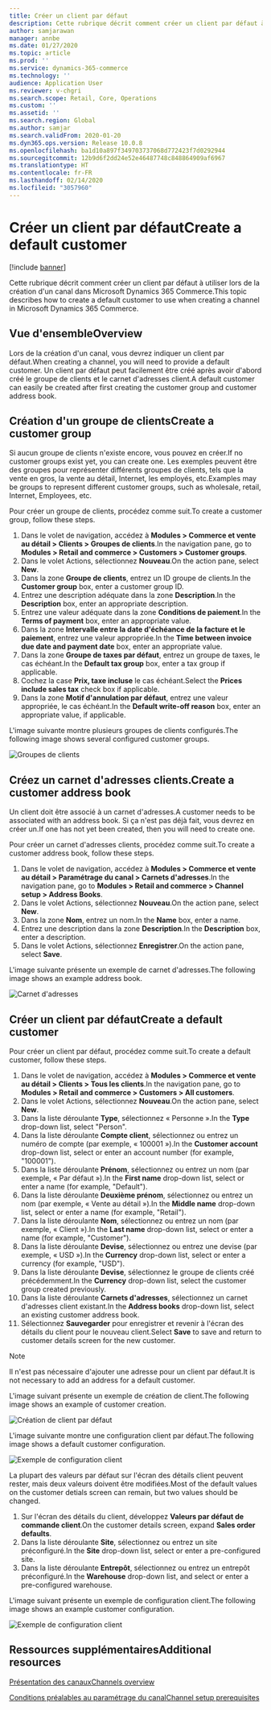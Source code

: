 ```yaml
---
title: Créer un client par défaut
description: Cette rubrique décrit comment créer un client par défaut à utiliser lors de la création d'un canal dans Microsoft Dynamics 365 Commerce.
author: samjarawan
manager: annbe
ms.date: 01/27/2020
ms.topic: article
ms.prod: ''
ms.service: dynamics-365-commerce
ms.technology: ''
audience: Application User
ms.reviewer: v-chgri
ms.search.scope: Retail, Core, Operations
ms.custom: ''
ms.assetid: ''
ms.search.region: Global
ms.author: samjar
ms.search.validFrom: 2020-01-20
ms.dyn365.ops.version: Release 10.0.8
ms.openlocfilehash: ba1d10a897f349703737068d772423f7d0292944
ms.sourcegitcommit: 12b9d6f2dd24e52e46487748c848864909af6967
ms.translationtype: HT
ms.contentlocale: fr-FR
ms.lasthandoff: 02/14/2020
ms.locfileid: "3057960"
---
```

# <a name="create-a-default-customer"></a><span data-ttu-id="d5e98-103">Créer un client par défaut</span><span class="sxs-lookup"><span data-stu-id="d5e98-103">Create a default customer</span></span>


[!include [banner](includes/banner.md)]

<span data-ttu-id="d5e98-104">Cette rubrique décrit comment créer un client par défaut à utiliser lors de la création d'un canal dans Microsoft Dynamics 365 Commerce.</span><span class="sxs-lookup"><span data-stu-id="d5e98-104">This topic describes how to create a default customer to use when creating a channel in Microsoft Dynamics 365 Commerce.</span></span>

## <a name="overview"></a><span data-ttu-id="d5e98-105">Vue d'ensemble</span><span class="sxs-lookup"><span data-stu-id="d5e98-105">Overview</span></span>

<span data-ttu-id="d5e98-106">Lors de la création d'un canal, vous devrez indiquer un client par défaut.</span><span class="sxs-lookup"><span data-stu-id="d5e98-106">When creating a channel, you will need to provide a default customer.</span></span> <span data-ttu-id="d5e98-107">Un client par défaut peut facilement être créé après avoir d'abord créé le groupe de clients et le carnet d'adresses client.</span><span class="sxs-lookup"><span data-stu-id="d5e98-107">A default customer can easily be created after first creating the customer group and customer address book.</span></span>

## <a name="create-a-customer-group"></a><span data-ttu-id="d5e98-108">Création d'un groupe de clients</span><span class="sxs-lookup"><span data-stu-id="d5e98-108">Create a customer group</span></span>

<span data-ttu-id="d5e98-109">Si aucun groupe de clients n'existe encore, vous pouvez en créer.</span><span class="sxs-lookup"><span data-stu-id="d5e98-109">If no customer groups exist yet, you can create one.</span></span> <span data-ttu-id="d5e98-110">Les exemples peuvent être des groupes pour représenter différents groupes de clients, tels que la vente en gros, la vente au détail, Internet, les employés, etc.</span><span class="sxs-lookup"><span data-stu-id="d5e98-110">Examples may be groups to represent different customer groups, such as wholesale, retail, Internet, Employees, etc.</span></span>

<span data-ttu-id="d5e98-111">Pour créer un groupe de clients, procédez comme suit.</span><span class="sxs-lookup"><span data-stu-id="d5e98-111">To create a customer group, follow these steps.</span></span>

1. <span data-ttu-id="d5e98-112">Dans le volet de navigation, accédez à **Modules \> Commerce et vente au détail \> Clients \> Groupes de clients**.</span><span class="sxs-lookup"><span data-stu-id="d5e98-112">In the navigation pane, go to **Modules \> Retail and commerce \> Customers \> Customer groups**.</span></span>
1. <span data-ttu-id="d5e98-113">Dans le volet Actions, sélectionnez **Nouveau**.</span><span class="sxs-lookup"><span data-stu-id="d5e98-113">On the action pane, select **New**.</span></span>
1. <span data-ttu-id="d5e98-114">Dans la zone **Groupe de clients**, entrez un ID groupe de clients.</span><span class="sxs-lookup"><span data-stu-id="d5e98-114">In the **Customer group** box, enter a customer group ID.</span></span>
1. <span data-ttu-id="d5e98-115">Entrez une description adéquate dans la zone **Description**.</span><span class="sxs-lookup"><span data-stu-id="d5e98-115">In the **Description** box, enter an appropriate description.</span></span>
1. <span data-ttu-id="d5e98-116">Entrez une valeur adéquate dans la zone **Conditions de paiement**.</span><span class="sxs-lookup"><span data-stu-id="d5e98-116">In the **Terms of payment** box, enter an appropriate value.</span></span>
1. <span data-ttu-id="d5e98-117">Dans la zone **Intervalle entre la date d'échéance de la facture et le paiement**, entrez une valeur appropriée.</span><span class="sxs-lookup"><span data-stu-id="d5e98-117">In the **Time between invoice due date and payment date** box, enter an appropriate value.</span></span>
1. <span data-ttu-id="d5e98-118">Dans la zone **Groupe de taxes par défaut**, entrez un groupe de taxes, le cas échéant.</span><span class="sxs-lookup"><span data-stu-id="d5e98-118">In the **Default tax group** box, enter a tax group if applicable.</span></span>
1. <span data-ttu-id="d5e98-119">Cochez la case **Prix, taxe incluse** le cas échéant.</span><span class="sxs-lookup"><span data-stu-id="d5e98-119">Select the **Prices include sales tax** check box if applicable.</span></span>
1. <span data-ttu-id="d5e98-120">Dans la zone **Motif d'annulation par défaut**, entrez une valeur appropriée, le cas échéant.</span><span class="sxs-lookup"><span data-stu-id="d5e98-120">In the **Default write-off reason** box, enter an appropriate value, if applicable.</span></span>

<span data-ttu-id="d5e98-121">L'image suivante montre plusieurs groupes de clients configurés.</span><span class="sxs-lookup"><span data-stu-id="d5e98-121">The following image shows several configured customer groups.</span></span>

![Groupes de clients](media/customer-groups.png)

## <a name="create-a-customer-address-book"></a><span data-ttu-id="d5e98-123">Créez un carnet d'adresses clients.</span><span class="sxs-lookup"><span data-stu-id="d5e98-123">Create a customer address book</span></span>

<span data-ttu-id="d5e98-124">Un client doit être associé à un carnet d'adresses.</span><span class="sxs-lookup"><span data-stu-id="d5e98-124">A customer needs to be associated with an address book.</span></span> <span data-ttu-id="d5e98-125">Si ça n'est pas déjà fait, vous devrez en créer un.</span><span class="sxs-lookup"><span data-stu-id="d5e98-125">If one has not yet been created, then you will need to create one.</span></span>

<span data-ttu-id="d5e98-126">Pour créer un carnet d'adresses clients, procédez comme suit.</span><span class="sxs-lookup"><span data-stu-id="d5e98-126">To create a customer address book, follow these steps.</span></span>

1. <span data-ttu-id="d5e98-127">Dans le volet de navigation, accédez à **Modules \> Commerce et vente au détail \> Paramétrage du canal \> Carnets d'adresses**.</span><span class="sxs-lookup"><span data-stu-id="d5e98-127">In the navigation pane, go to **Modules \> Retail and commerce \> Channel setup \> Address Books**.</span></span>
1. <span data-ttu-id="d5e98-128">Dans le volet Actions, sélectionnez **Nouveau**.</span><span class="sxs-lookup"><span data-stu-id="d5e98-128">On the action pane, select **New**.</span></span>
1. <span data-ttu-id="d5e98-129">Dans la zone **Nom**, entrez un nom.</span><span class="sxs-lookup"><span data-stu-id="d5e98-129">In the **Name** box, enter a name.</span></span>
1. <span data-ttu-id="d5e98-130">Entrez une description dans la zone **Description**.</span><span class="sxs-lookup"><span data-stu-id="d5e98-130">In the **Description** box, enter a description.</span></span>
1. <span data-ttu-id="d5e98-131">Dans le volet Actions, sélectionnez **Enregistrer**.</span><span class="sxs-lookup"><span data-stu-id="d5e98-131">On the action pane, select **Save**.</span></span>

<span data-ttu-id="d5e98-132">L'image suivante présente un exemple de carnet d'adresses.</span><span class="sxs-lookup"><span data-stu-id="d5e98-132">The following image shows an example address book.</span></span>

![Carnet d'adresses](media/address-book.png)

## <a name="create-a-default-customer"></a><span data-ttu-id="d5e98-134">Créer un client par défaut</span><span class="sxs-lookup"><span data-stu-id="d5e98-134">Create a default customer</span></span>

<span data-ttu-id="d5e98-135">Pour créer un client par défaut, procédez comme suit.</span><span class="sxs-lookup"><span data-stu-id="d5e98-135">To create a default customer, follow these steps.</span></span>

1. <span data-ttu-id="d5e98-136">Dans le volet de navigation, accédez à **Modules \> Commerce et vente au détail \> Clients \> Tous les clients**.</span><span class="sxs-lookup"><span data-stu-id="d5e98-136">In the navigation pane, go to **Modules \> Retail and commerce \> Customers \> All customers**.</span></span>
1. <span data-ttu-id="d5e98-137">Dans le volet Actions, sélectionnez **Nouveau**.</span><span class="sxs-lookup"><span data-stu-id="d5e98-137">On the action pane, select **New**.</span></span>
1. <span data-ttu-id="d5e98-138">Dans la liste déroulante **Type**, sélectionnez « Personne ».</span><span class="sxs-lookup"><span data-stu-id="d5e98-138">In the **Type** drop-down list, select "Person".</span></span>
1. <span data-ttu-id="d5e98-139">Dans la liste déroulante **Compte client**, sélectionnez ou entrez un numéro de compte (par exemple, « 100001 »).</span><span class="sxs-lookup"><span data-stu-id="d5e98-139">In the **Customer account** drop-down list, select or enter an account number (for example, "100001").</span></span>
1. <span data-ttu-id="d5e98-140">Dans la liste déroulante **Prénom**, sélectionnez ou entrez un nom (par exemple, « Par défaut »).</span><span class="sxs-lookup"><span data-stu-id="d5e98-140">In the **First name** drop-down list, select or enter a name (for example, "Default").</span></span>
1. <span data-ttu-id="d5e98-141">Dans la liste déroulante **Deuxième prénom**, sélectionnez ou entrez un nom (par exemple, « Vente au détail »).</span><span class="sxs-lookup"><span data-stu-id="d5e98-141">In the **Middle name** drop-down list, select or enter a name (for example, "Retail").</span></span>
1. <span data-ttu-id="d5e98-142">Dans la liste déroulante **Nom**, sélectionnez ou entrez un nom (par exemple, « Client »).</span><span class="sxs-lookup"><span data-stu-id="d5e98-142">In the **Last name** drop-down list, select or enter a name (for example, "Customer").</span></span>
1. <span data-ttu-id="d5e98-143">Dans la liste déroulante **Devise**, sélectionnez ou entrez une devise (par exemple, « USD »).</span><span class="sxs-lookup"><span data-stu-id="d5e98-143">In the **Currency** drop-down list, select or enter a currency (for example, "USD").</span></span>
1. <span data-ttu-id="d5e98-144">Dans la liste déroulante **Devise**, sélectionnez le groupe de clients créé précédemment.</span><span class="sxs-lookup"><span data-stu-id="d5e98-144">In the **Currency** drop-down list, select the customer group created previously.</span></span>
1. <span data-ttu-id="d5e98-145">Dans la liste déroulante **Carnets d'adresses**, sélectionnez un carnet d'adresses client existant.</span><span class="sxs-lookup"><span data-stu-id="d5e98-145">In the **Address books**  drop-down list, select an existing customer address book.</span></span>
1. <span data-ttu-id="d5e98-146">Sélectionnez **Sauvegarder** pour enregistrer et revenir à l'écran des détails du client pour le nouveau client.</span><span class="sxs-lookup"><span data-stu-id="d5e98-146">Select **Save** to save and return to customer details screen for the new customer.</span></span>

> [!NOTE]
> <span data-ttu-id="d5e98-147">Il n'est pas nécessaire d'ajouter une adresse pour un client par défaut.</span><span class="sxs-lookup"><span data-stu-id="d5e98-147">It is not necessary to add an address for a default customer.</span></span>

<span data-ttu-id="d5e98-148">L'image suivant présente un exemple de création de client.</span><span class="sxs-lookup"><span data-stu-id="d5e98-148">The following image shows an example of customer creation.</span></span>

![Création de client par défaut](media/default-customer-creation.png)

<span data-ttu-id="d5e98-150">L'image suivante montre une configuration client par défaut.</span><span class="sxs-lookup"><span data-stu-id="d5e98-150">The following image shows a default customer configuration.</span></span>

![Exemple de configuration client](media/default-customer-configuration1.png)

<span data-ttu-id="d5e98-152">La plupart des valeurs par défaut sur l'écran des détails client peuvent rester, mais deux valeurs doivent être modifiées.</span><span class="sxs-lookup"><span data-stu-id="d5e98-152">Most of the default values on the customer detials screen can remain, but two values should be changed.</span></span>

1. <span data-ttu-id="d5e98-153">Sur l'écran des détails du client, développez **Valeurs par défaut de commande client**.</span><span class="sxs-lookup"><span data-stu-id="d5e98-153">On the customer details screen, expand **Sales order defaults**.</span></span>
1. <span data-ttu-id="d5e98-154">Dans la liste déroulante **Site**, sélectionnez ou entrez un site préconfiguré.</span><span class="sxs-lookup"><span data-stu-id="d5e98-154">In the **Site** drop-down list, select or enter a pre-configured site.</span></span>
1. <span data-ttu-id="d5e98-155">Dans la liste déroulante **Entrepôt**, sélectionnez ou entrez un entrepôt préconfiguré.</span><span class="sxs-lookup"><span data-stu-id="d5e98-155">In the **Warehouse** drop-down list, and select or enter a pre-configured warehouse.</span></span>

<span data-ttu-id="d5e98-156">L'image suivant présente un exemple de configuration client.</span><span class="sxs-lookup"><span data-stu-id="d5e98-156">The following image shows an example customer configuration.</span></span>

![Exemple de configuration client](media/default-customer-configuration2.png)

## <a name="additional-resources"></a><span data-ttu-id="d5e98-158">Ressources supplémentaires</span><span class="sxs-lookup"><span data-stu-id="d5e98-158">Additional resources</span></span>

[<span data-ttu-id="d5e98-159">Présentation des canaux</span><span class="sxs-lookup"><span data-stu-id="d5e98-159">Channels overview</span></span>](channels-overview.md)

[<span data-ttu-id="d5e98-160">Conditions préalables au paramétrage du canal</span><span class="sxs-lookup"><span data-stu-id="d5e98-160">Channel setup prerequisites</span></span>](channels-prerequisites.md)
